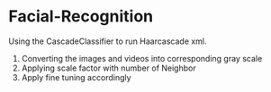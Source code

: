 # Facial-Recognition
Using the CascadeClassifier to run Haarcascade xml.


1. Converting the images and videos into corresponding gray scale
2. Applying scale factor with number of Neighbor
3. Apply fine tuning accordingly 
